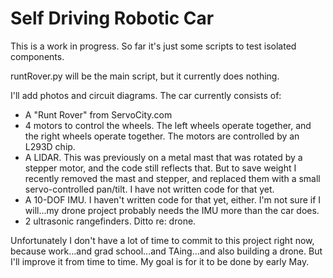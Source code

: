# Self Driving Robotic Car

This is a work in progress.
So far it's just some scripts to test isolated components.

runtRover.py will be the main script, but it currently does nothing.

I'll add photos and circuit diagrams. The car currently consists of:
* A "Runt Rover" from ServoCity.com
* 4 motors to control the wheels. The left wheels operate together, and the right wheels operate together. The motors are controlled by an L293D chip.
* A LIDAR. This was previously on a metal mast that was rotated by a stepper motor, and the code still reflects that. But to save weight I recently removed the mast and stepper, and replaced them with a small servo-controlled pan/tilt. I have not written code for that yet.
* A 10-DOF IMU. I haven't written code for that yet, either. I'm not sure if I will...my drone project probably needs the IMU more than the car does.
* 2 ultrasonic rangefinders. Ditto re: drone.

Unfortunately I don't have a lot of time to commit to this project right now, because work...and grad school...and TAing...and also building a drone. But I'll improve it from time to time. My goal is for it to be done by early May.
